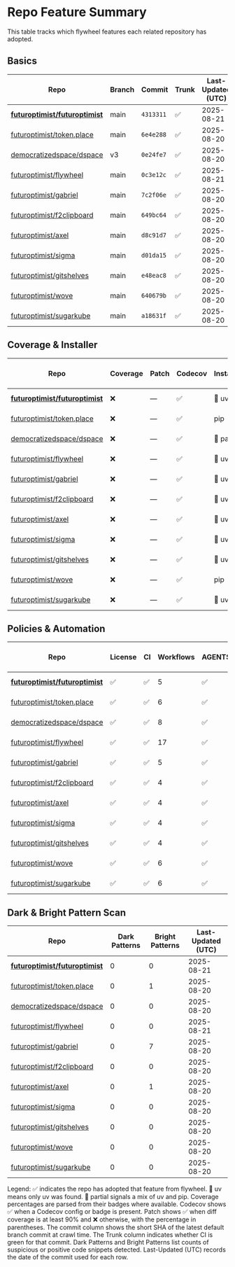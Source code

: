 # Repo Feature Summary

This table tracks which flywheel features each related repository has adopted.

<!-- spellchecker: disable -->
## Basics
| Repo | Branch | Commit | Trunk | Last-Updated (UTC) |
| ---- | ------ | ------ | ----- | ----------------- |
| **[futuroptimist/futuroptimist](https://github.com/futuroptimist/futuroptimist)** | main | `4313311` | ✅ | 2025-08-21 |
| [futuroptimist/token.place](https://github.com/futuroptimist/token.place) | main | `6e4e288` | ✅ | 2025-08-20 |
| [democratizedspace/dspace](https://github.com/democratizedspace/dspace) | v3 | `0e24fe7` | ✅ | 2025-08-20 |
| [futuroptimist/flywheel](https://github.com/futuroptimist/flywheel) | main | `0c3e12c` | ✅ | 2025-08-21 |
| [futuroptimist/gabriel](https://github.com/futuroptimist/gabriel) | main | `7c2f06e` | ✅ | 2025-08-20 |
| [futuroptimist/f2clipboard](https://github.com/futuroptimist/f2clipboard) | main | `649bc64` | ✅ | 2025-08-20 |
| [futuroptimist/axel](https://github.com/futuroptimist/axel) | main | `d8c91d7` | ✅ | 2025-08-20 |
| [futuroptimist/sigma](https://github.com/futuroptimist/sigma) | main | `d01da15` | ✅ | 2025-08-20 |
| [futuroptimist/gitshelves](https://github.com/futuroptimist/gitshelves) | main | `e48eac8` | ✅ | 2025-08-20 |
| [futuroptimist/wove](https://github.com/futuroptimist/wove) | main | `640679b` | ✅ | 2025-08-20 |
| [futuroptimist/sugarkube](https://github.com/futuroptimist/sugarkube) | main | `a18631f` | ✅ | 2025-08-20 |

## Coverage & Installer
| Repo | Coverage | Patch | Codecov | Installer | Last-Updated (UTC) |
| ---- | -------- | ----- | ------- | --------- | ----------------- |
| **[futuroptimist/futuroptimist](https://github.com/futuroptimist/futuroptimist)** | ❌ | — | ✅ | 🚀 uv | 2025-08-21 |
| [futuroptimist/token.place](https://github.com/futuroptimist/token.place) | ❌ | — | ✅ | pip | 2025-08-20 |
| [democratizedspace/dspace](https://github.com/democratizedspace/dspace) | ❌ | — | ✅ | 🔶 partial | 2025-08-20 |
| [futuroptimist/flywheel](https://github.com/futuroptimist/flywheel) | ❌ | — | ✅ | 🚀 uv | 2025-08-21 |
| [futuroptimist/gabriel](https://github.com/futuroptimist/gabriel) | ❌ | — | ✅ | 🚀 uv | 2025-08-20 |
| [futuroptimist/f2clipboard](https://github.com/futuroptimist/f2clipboard) | ❌ | — | ✅ | 🚀 uv | 2025-08-20 |
| [futuroptimist/axel](https://github.com/futuroptimist/axel) | ❌ | — | ✅ | 🚀 uv | 2025-08-20 |
| [futuroptimist/sigma](https://github.com/futuroptimist/sigma) | ❌ | — | ✅ | 🚀 uv | 2025-08-20 |
| [futuroptimist/gitshelves](https://github.com/futuroptimist/gitshelves) | ❌ | — | ✅ | 🚀 uv | 2025-08-20 |
| [futuroptimist/wove](https://github.com/futuroptimist/wove) | ❌ | — | ✅ | pip | 2025-08-20 |
| [futuroptimist/sugarkube](https://github.com/futuroptimist/sugarkube) | ❌ | — | ✅ | 🚀 uv | 2025-08-20 |

## Policies & Automation
| Repo | License | CI | Workflows | AGENTS.md | Code of Conduct | Contributing | Pre-commit | Last-Updated (UTC) |
| ---- | ------- | -- | --------- | --------- | --------------- | ------------ | ---------- | ----------------- |
| **[futuroptimist/futuroptimist](https://github.com/futuroptimist/futuroptimist)** | ✅ | ✅ | 5 | ✅ | ✅ | ✅ | ✅ | 2025-08-21 |
| [futuroptimist/token.place](https://github.com/futuroptimist/token.place) | ✅ | ✅ | 6 | ✅ | ✅ | ✅ | ✅ | 2025-08-20 |
| [democratizedspace/dspace](https://github.com/democratizedspace/dspace) | ✅ | ✅ | 8 | ✅ | ✅ | ✅ | ✅ | 2025-08-20 |
| [futuroptimist/flywheel](https://github.com/futuroptimist/flywheel) | ✅ | ✅ | 17 | ✅ | ✅ | ✅ | ✅ | 2025-08-21 |
| [futuroptimist/gabriel](https://github.com/futuroptimist/gabriel) | ✅ | ✅ | 5 | ✅ | ✅ | ✅ | ✅ | 2025-08-20 |
| [futuroptimist/f2clipboard](https://github.com/futuroptimist/f2clipboard) | ✅ | ✅ | 4 | ✅ | ✅ | ✅ | ✅ | 2025-08-20 |
| [futuroptimist/axel](https://github.com/futuroptimist/axel) | ✅ | ✅ | 4 | ✅ | ✅ | ✅ | ✅ | 2025-08-20 |
| [futuroptimist/sigma](https://github.com/futuroptimist/sigma) | ✅ | ✅ | 4 | ✅ | ✅ | ✅ | ✅ | 2025-08-20 |
| [futuroptimist/gitshelves](https://github.com/futuroptimist/gitshelves) | ✅ | ✅ | 4 | ✅ | ❌ | ❌ | ❌ | 2025-08-20 |
| [futuroptimist/wove](https://github.com/futuroptimist/wove) | ✅ | ✅ | 6 | ✅ | ✅ | ✅ | ✅ | 2025-08-20 |
| [futuroptimist/sugarkube](https://github.com/futuroptimist/sugarkube) | ✅ | ✅ | 6 | ✅ | ✅ | ✅ | ✅ | 2025-08-20 |

## Dark & Bright Pattern Scan
| Repo | Dark Patterns | Bright Patterns | Last-Updated (UTC) |
| ---- | ------------- | --------------- | ----------------- |
| **[futuroptimist/futuroptimist](https://github.com/futuroptimist/futuroptimist)** | 0 | 0 | 2025-08-21 |
| [futuroptimist/token.place](https://github.com/futuroptimist/token.place) | 0 | 1 | 2025-08-20 |
| [democratizedspace/dspace](https://github.com/democratizedspace/dspace) | 0 | 0 | 2025-08-20 |
| [futuroptimist/flywheel](https://github.com/futuroptimist/flywheel) | 0 | 0 | 2025-08-21 |
| [futuroptimist/gabriel](https://github.com/futuroptimist/gabriel) | 0 | 7 | 2025-08-20 |
| [futuroptimist/f2clipboard](https://github.com/futuroptimist/f2clipboard) | 0 | 0 | 2025-08-20 |
| [futuroptimist/axel](https://github.com/futuroptimist/axel) | 0 | 1 | 2025-08-20 |
| [futuroptimist/sigma](https://github.com/futuroptimist/sigma) | 0 | 0 | 2025-08-20 |
| [futuroptimist/gitshelves](https://github.com/futuroptimist/gitshelves) | 0 | 0 | 2025-08-20 |
| [futuroptimist/wove](https://github.com/futuroptimist/wove) | 0 | 0 | 2025-08-20 |
| [futuroptimist/sugarkube](https://github.com/futuroptimist/sugarkube) | 0 | 0 | 2025-08-20 |

Legend: ✅ indicates the repo has adopted that feature from flywheel. 🚀 uv means only uv was found. 🔶 partial signals a mix of uv and pip.
Coverage percentages are parsed from their badges where available. Codecov shows ✅ when a Codecov config or badge is present. Patch shows ✅ when diff coverage is at least 90% and ❌ otherwise, with the percentage in parentheses.
The commit column shows the short SHA of the latest default branch commit at crawl time. The Trunk column indicates whether CI is green for that commit. Dark Patterns and Bright Patterns list counts of suspicious or positive code snippets detected.
Last-Updated (UTC) records the date of the commit used for each row.

